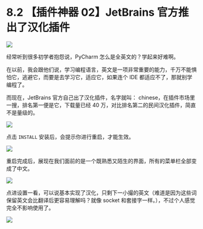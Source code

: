 # 8.2 【插件神器 02】JetBrains 官方推出了汉化插件

![](http://image.iswbm.com/20200804124133.png)

经常听到很多初学者抱怨说，PyCharm 怎么是全英文的？学起来好难啊。

在以前，我会跟他们说，学习编程语言，英文是一项非常重要的能力，千万不能惧怕它，逃避它，而要是去学习它，适应它，如果连个 IDE 都适应不了，那就别学编程了。

而现在，JetBrains 官方自己出了汉化插件，名字就叫： chinese，在插件市场里一搜，排名第一便是它，下载量已经 40 万，对比排名第二的民间汉化插件，简直不是量级的。

![](http://image.iswbm.com/20200822204523.png)

点击  `INSTALL` 安装后，会提示你进行重启，才能生效。

![](http://image.iswbm.com/20200822205413.png)

重启完成后，展现在我们面前的是一个既熟悉又陌生的界面，所有的菜单栏全部变成了中文。

![](http://image.iswbm.com/20200822205541.png)

点进设置一看，可以说基本实现了汉化，只剩下一小撮的英文（难道是因为这些词保留英文会比翻译后更容易理解吗？就像 socket 和套接字一样。），不过个人感觉完全不影响使用了。

![](http://image.iswbm.com/20200822205816.png)



